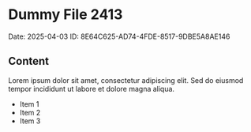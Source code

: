 # Dummy File 2413

Date: 2025-04-03
ID: 8E64C625-AD74-4FDE-8517-9DBE5A8AE146

## Content

Lorem ipsum dolor sit amet, consectetur adipiscing elit.
Sed do eiusmod tempor incididunt ut labore et dolore magna aliqua.

* Item 1
* Item 2
* Item 3


